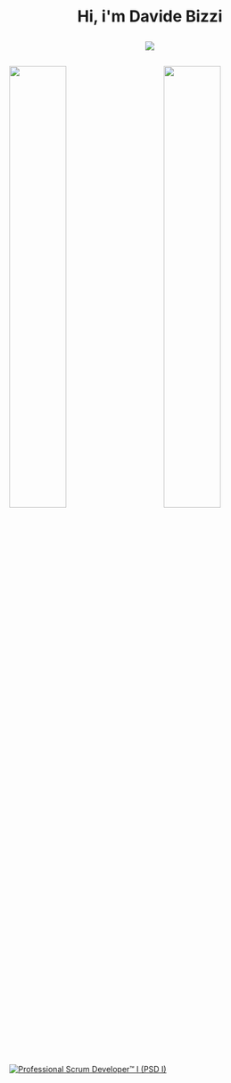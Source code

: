<h1 align="center">
  Hi, i'm <b>Davide Bizzi</b>

  <p align="center">
    <a href="https://github.com/DenverCoder1/readme-typing-svg">
      <img src="https://readme-typing-svg.herokuapp.com?lines=Welcome+traveller!&center=true&width=380&height=45&branding=false">
    </a>
  </p>

</h1>

  <img style="width:45%;" align="left" src="https://cr-ss-service.azurewebsites.net/api/ScreenShot?widget=summary&username=d-beezee&style=--header-bg-color:%23333;--border-radius:10px" />
    
  <img style="width:45%;" align="right" src="https://github-readme-stats-beryl.vercel.app/api?username=d-beezee&show_icons=true&title_color=fff&icon_color=79ff97&text_color=9f9f9f&bg_color=151515" />

<br clear="left"/>
<br>


<div >
    
  <!--START_SECTION:badges-->
[![Professional Scrum Developer™ I (PSD I)](https://images.credly.com/size/110x110/images/d2298e82-b671-434a-876b-21a0ebc3af0e/image.png)](http://www.credly.com/badges/c150ad39-cf6b-4d1f-a45b-5e34a239c91a "Professional Scrum Developer™ I (PSD I)")
<!--END_SECTION:badges-->

</div>
